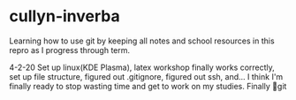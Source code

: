 # cullyn-inverba

Learning how to use git by keeping all notes and school resources in this repro as I progress through term.

4-2-20
    Set up linux(KDE Plasma), latex workshop finally works correctly, set up file structure, figured out .gitignore, figured out ssh, and... I think I'm finally ready to stop wasting time and get to work on my studies. Finally 🥽git